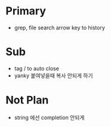 # Primary

- grep, file search arrow key to history

# Sub

- tag / to auto close
- yanky 붙여넣을때 복사 안되게 하기

# Not Plan

- string 에선 completion 안되게 
